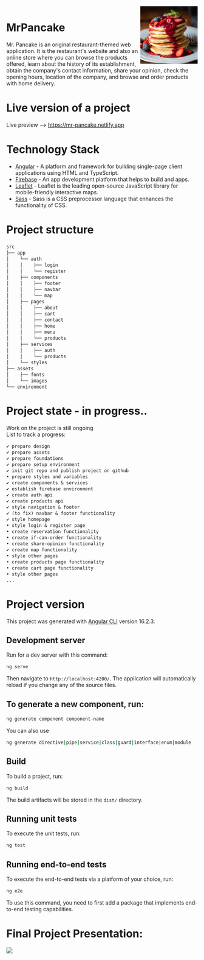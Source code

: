 <img align="right" width="30%" src="https://github.com/daniel-dabrowski-177/mr-pancake-preview/blob/main/pancake-logo.png">

# MrPancake

Mr. Pancake is an original restaurant-themed web application. It is the restaurant's website and also an online store where you can browse the products offered, learn about the history of its establishment, obtain the company's contact information, share your opinion, check the opening hours, location of the company, and browse and order products with home delivery.

# Live version of a project

Live preview --> https://mr-pancake.netlify.app

# Technology Stack

- [Angular](https://angular.io) - A platform and framework for building single-page client applications using HTML and TypeScript.
- [Firebase](https://firebase.google.com) - An app development platform that helps to build and apps.
- [Leaflet](https://leafletjs.com) - Leaflet is the leading open-source JavaScript library for mobile-friendly interactive maps.
- [Sass](https://sass-lang.com) - Sass is a CSS preprocessor language that enhances the functionality of CSS.

# Project structure

```
src
├── app
│    └── auth
│    │    ├── login
│    │    └── register
│    ├── components
│    │    ├── footer
│    │    ├── navbar
│    │    └── map
│    ├── pages
│    │    ├── about
│    │    ├── cart
│    │    ├── contact
│    │    ├── home
│    │    ├── menu
│    │    └── products
│    ├── services
│    │    ├── auth
│    │    └── products
│    └── styles
├── assets
│    ├── fonts
│    └── images
└── environment
```

# Project state - in progress..

Work on the project is still ongoing <br>
List to track a progress:

```
✔ prepare design 
✔ prepare assets
✔ prepare foundations
✔ prepare setup environment
✔ init git repo and publish project on github
• prepare styles and variables
✔ create components & services
✔ establish firebase environment
✔ create auth api
✔ create products api
✔ style navigation & footer
✔ (to fix) navbar & footer functionality
✔ style homepage
• style login & register page
• create reservation functionality
• create if-can-order functionality
• create share-opinion functionality
✔ create map functionality
• style other pages
• create products page functionality
• create cart page functionality
• style other pages 
...
```



# Project version

This project was generated with [Angular CLI](https://github.com/angular/angular-cli) version 16.2.3.

## Development server

Run for a dev server with this command:
```bash
ng serve
```
Then navigate to `http://localhost:4200/`. The application will automatically reload if you change any of the source files.

## To generate a new component, run:
```bash
ng generate component component-name
```
You can also use 
```bash
ng generate directive|pipe|service|class|guard|interface|enum|module
```
## Build

To build a project, run:
```bash
ng build
```
The build artifacts will be stored in the `dist/` directory.

## Running unit tests
To execute the unit tests, run:
```bash
ng test
```

## Running end-to-end tests
To execute the end-to-end tests via a platform of your choice, run:
```bash
ng e2e
```
To use this command, you need to first add a package that implements end-to-end testing capabilities.

# Final Project Presentation:

![](https://github.com/daniel-dabrowski-177/mr-pancake-preview/blob/main/mr-pancake-preview.png)
